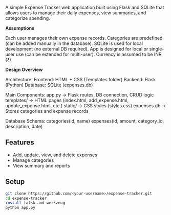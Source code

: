 A simple Expense Tracker web application built using Flask and SQLite that allows users to manage their daily expenses, view summaries, and categorize spending.


**Assumptions**

Each user manages their own expense records.
Categories are predefined (can be added manually in the database).
SQLite is used for local development (no external DB required).
App is designed for local or single-user use (can be extended for multi-user).
Currency is assumed to be INR (₹).

**Design Overview**

Architecture:
Frontend: HTML + CSS (Templates folder)
Backend: Flask (Python)
Database: SQLite (expenses.db)

Main Components:
app.py → Flask routes, DB connection, CRUD logic
templates/ → HTML pages (index.html, add_expense.html, update_expense.html, etc.)
static/ → CSS styles (styles.css)
expenses.db → Stores categories and expense records

Database Schema:
categories(id, name)
expenses(id, amount, category_id, description, date)

## Features
- Add, update, view, and delete expenses
- Manage categories 
- View summary and reports

##  Setup
```bash
git clone https://github.com/<your-username>/expense-tracker.git
cd expense-tracker
install falsk and werkzeug
python app.py
